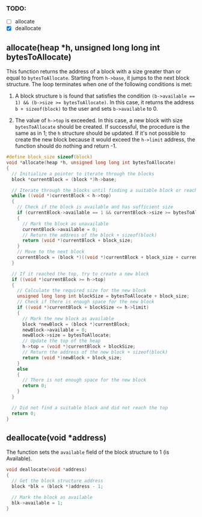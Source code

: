 ### TODO:
- [ ] allocate
- [x] deallocate

## allocate(heap *h, unsigned long long int bytesToAllocate)

This function returns the address of a block with a size greater than or equal to `bytesToAllocate`. 
Starting from `h->base`, it jumps to the next block structure. 
The loop terminates when one of the following conditions is met:

1. A block structure `b` is found that satisfies the condition `(b->available == 1) && (b->size >= bytesToAllocate)`. 
    In this case, it returns the address `b + sizeof(block)` to the user and sets `b->available` to 0.

2. The value of `h->top` is exceeded. 
    In this case, a new block with size `bytesToAllocate` should be created. 
    If successful, the procedure is the same as in 1; the `h` structure should be updated. 
    If it's not possible to create the new block because it would exceed the `h->limit` address, the function should do nothing and return -1.

``` c
#define block_size sizeof(block)
void *allocate(heap *h, unsigned long long int bytesToAllocate)
{
  // Initialize a pointer to iterate through the blocks
  block *currentBlock = (block *)h->base;

  // Iterate through the blocks until finding a suitable block or reaching the top
  while ((void *)currentBlock < h->top)
  {
    // Check if the block is available and has sufficient size
    if (currentBlock->available == 1 && currentBlock->size >= bytesToAllocate)
    {
      // Mark the block as unavailable
      currentBlock->available = 0;
      // Return the address of the block + sizeof(block)
      return (void *)currentBlock + block_size;
    }
    // Move to the next block
    currentBlock = (block *)((void *)currentBlock + block_size + currentBlock->size); // skips the orange part of the block (alocated space) and his struct (fig 4)
  }

  // If it reached the top, try to create a new block
  if ((void *)currentBlock >= h->top)
  {
    // Calculate the required size for the new block
    unsigned long long int blockSize = bytesToAllocate + block_size;
    // Check if there is enough space for the new block
    if ((void *)currentBlock + blockSize <= h->limit)
    {
      // Mark the new block as available
      block *newBlock = (block *)currentBlock;
      newBlock->available = 0;
      newBlock->size = bytesToAllocate;
      // Update the top of the heap
      h->top = (void *)currentBlock + blockSize;
      // Return the address of the new block + sizeof(block)
      return (void *)newBlock + block_size;
    }
    else
    {
      // There is not enough space for the new block
      return 0;
    }
  }

  // Did not find a suitable block and did not reach the top
  return 0;
}
``` 

## deallocate(void *address)

The function sets the `available` field of the block structure to 1 (is Available).

``` c
void deallocate(void *address)
{
  // Get the block structure address
  block *blk = (block *)address - 1;

  // Mark the block as available
  blk->available = 1;
}
``` 